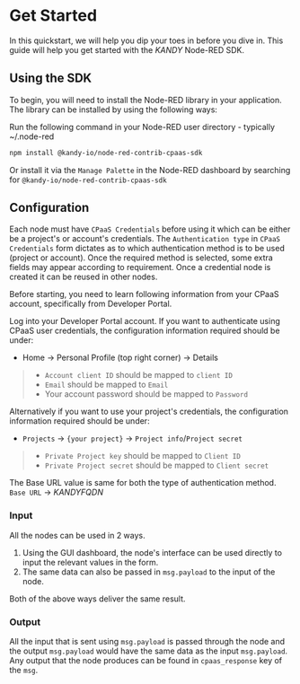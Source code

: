 # Get Started

In this quickstart, we will help you dip your toes in before you dive in. This guide will help you get started with the $KANDY$ Node-RED SDK.

## Using the SDK

To begin, you will need to install the Node-RED library in your application. The library can be installed by using the following ways:

Run the following command in your Node-RED user directory - typically ~/.node-red

```bash
npm install @kandy-io/node-red-contrib-cpaas-sdk
```

Or install it via the `Manage Palette` in the Node-RED dashboard by searching for `@kandy-io/node-red-contrib-cpaas-sdk`

## Configuration
Each node must have `CPaaS Credentials` before using it which can be either be a project's or account's credentials. The `Authentication type` in `CPaaS Credentials` form dictates as to which authentication method is to be used (project or account). Once the required method is selected, some extra fields may appear according to requirement. Once a credential node is created it can be reused in other nodes.

Before starting, you need to learn following information from your CPaaS account, specifically from Developer Portal.

Log into your Developer Portal account. If you want to authenticate using CPaaS user credentials, the configuration information required should be under:
+ Home -> Personal Profile (top right corner) -> Details
> + `Account client ID` should be mapped to `client ID`
> + `Email` should be mapped to `Email`
> + Your account password should be mapped to `Password`

Alternatively if you want to use your project's credentials, the configuration information required should be under:

+ `Projects` -> `{your project}` -> `Project info`/`Project secret`
> + `Private Project key` should be mapped to `Client ID`
> + `Private Project secret` should be mapped to `Client secret`

The Base URL value is same for both the type of authentication method.
`Base URL` -> $KANDYFQDN$

### Input

All the nodes can be used in 2 ways.
1. Using the GUI dashboard, the node's interface can be used directly to input the relevant values in the form.
2. The same data can also be passed in `msg.payload` to the input of the node.

Both of the above ways deliver the same result.

### Output
All the input that is sent using `msg.payload` is passed through the node and the output `msg.payload` would have the same data as the input `msg.payload`. Any output that the node produces can be found in `cpaas_response` key of the `msg`.
